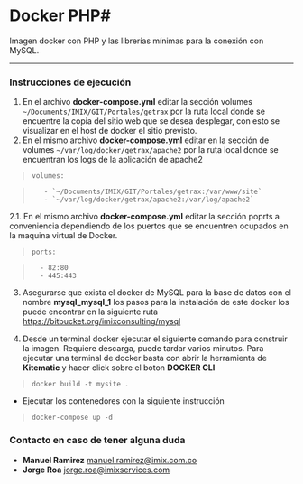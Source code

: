 # Docker PHP#

Imagen docker con PHP y las librerías mínimas para la conexión con MySQL.

***

### Instrucciones de ejecución ###

1. En el archivo __docker-compose.yml__ editar la sección volumes `~/Documents/IMIX/GIT/Portales/getrax` por la ruta local donde se encuentre la copia del sitio web que se desea desplegar, con esto se visualizar en el host de docker el sitio previsto.
2. En el mismo archivo __docker-compose.yml__ editar en la sección de volumes `~/var/log/docker/getrax/apache2` por la ruta local donde se encuentran los logs de la aplicación de apache2

>    `volumes:`

>        - `~/Documents/IMIX/GIT/Portales/getrax:/var/www/site`
>        - `~/var/log/docker/getrax/apache2:/var/log/apache2`

2.1. En el mismo archivo __docker-compose.yml__ editar la sección poprts a conveniencia dependiendo de los puertos que se encuentren ocupados en la maquina virtual de Docker. 

> `ports:`

>       - 82:80
>       - 445:443

3. Asegurarse que exista el docker de MySQL para la base de datos con el nombre __mysql_mysql_1__ los pasos para la instalación de este docker los puede encontrar en la siguiente ruta https://bitbucket.org/imixconsulting/mysql

4. Desde un terminal docker ejecutar el siguiente comando para construir la imagen. Requiere descarga, puede tardar varios minutos. Para ejecutar una terminal de docker basta con abrir la herramienta de __Kitematic__ y hacer click sobre el boton __DOCKER CLI__


> `docker build -t mysite .`

* Ejecutar los contenedores con la siguiente instrucción

> `docker-compose up -d`


### Contacto en caso de tener alguna duda ###

* __Manuel Ramirez__ [manuel.ramirez@imix.com.co](manuel.ramirez@imix.com.co)
* __Jorge Roa__ [jorge.roa@imixservices.com](jorge.roa@imixservices.com)